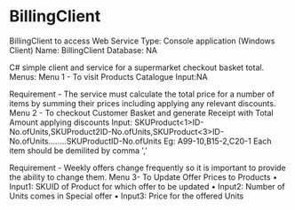 # BillingClient
BillingClient to access Web Service
Type:  Console application (Windows Client)
Name: BillingClient
Database: NA

C# simple client and service for a supermarket checkout basket total.
Menus:
Menu 1 - To visit Products Catalogue
        Input:NA

Requirement - The service must calculate the total price for a number of items by summing their prices
including applying any relevant discounts.        
Menu 2 - To checkout Customer Basket and generate Receipt with Total Amount applying discounts
        Input: SKUProduct<1>ID-No.ofUnits,SKUProduct2ID-No.ofUnits,SKUProduct<3>ID-No.ofUnits........SKUProduct<n>ID-No.ofUnits
        Eg: A99-10,B15-2,C20-1
        Each item should be demilited by comma ','
        
Requirement - Weekly offers change frequently so it is important to provide the ability to change them.
Menu 3- To Update Offer Prices to Products
•	Input1: SKUID of Product for which offer to be updated
•	Input2: Number of Units comes in Special offer
•	Input3: Price for the offered Units

